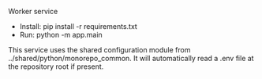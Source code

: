 Worker service

- Install: pip install -r requirements.txt
- Run: python -m app.main

This service uses the shared configuration module from ../shared/python/monorepo_common.
It will automatically read a .env file at the repository root if present.
